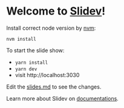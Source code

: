 # Welcome to [Slidev](https://github.com/slidevjs/slidev)!

Install correct node version by [nvm](https://github.com/nvm-sh/nvm):

```
nvm install
```

To start the slide show:

- `yarn install`
- `yarn dev`
- visit http://localhost:3030

Edit the [slides.md](./slides.md) to see the changes.

Learn more about Slidev on [documentations](https://sli.dev/).

